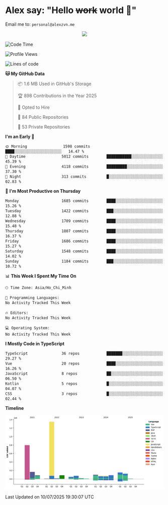# Alex say: "Hello ~~work~~ world 🐾"
Email me to: `personal@alexzvn.me`


<p align=center>
  <a href="https://skillicons.dev">
    <img src="https://skillicons.dev/icons?i=ts,js,php,nodejs,bun,vue,nuxt,react,svelte,tauri,laravel,rust,mongodb,docker,electron,redis,rabbitmq,tailwind,git,cloudflare,elysia,mysql,nginx,rollupjs,sentry,ubuntu,yarn,html,css,vite" />
  </a>
</p>

<!--START_SECTION:waka-->
![Code Time](http://img.shields.io/badge/Code%20Time-1%2C066%20hrs%2055%20mins-blue)

![Profile Views](http://img.shields.io/badge/Profile%20Views-2-blue)

![Lines of code](https://img.shields.io/badge/From%20Hello%20World%20I%27ve%20Written-3.3%20million%20lines%20of%20code-blue)

**🐱 My GitHub Data** 

> 📦 1.6 MB Used in GitHub's Storage 
 > 
> 🏆 898 Contributions in the Year 2025
 > 
> 💼 Opted to Hire
 > 
> 📜 84 Public Repositories 
 > 
> 🔑 53 Private Repositories 
 > 
**I'm an Early 🐤** 

```text
🌞 Morning                1598 commits        ████░░░░░░░░░░░░░░░░░░░░░   14.47 % 
🌆 Daytime                5012 commits        ███████████░░░░░░░░░░░░░░   45.39 % 
🌃 Evening                4118 commits        █████████░░░░░░░░░░░░░░░░   37.30 % 
🌙 Night                  313 commits         █░░░░░░░░░░░░░░░░░░░░░░░░   02.83 % 
```
📅 **I'm Most Productive on Thursday** 

```text
Monday                   1685 commits        ████░░░░░░░░░░░░░░░░░░░░░   15.26 % 
Tuesday                  1422 commits        ███░░░░░░░░░░░░░░░░░░░░░░   12.88 % 
Wednesday                1709 commits        ████░░░░░░░░░░░░░░░░░░░░░   15.48 % 
Thursday                 1807 commits        ████░░░░░░░░░░░░░░░░░░░░░   16.37 % 
Friday                   1686 commits        ████░░░░░░░░░░░░░░░░░░░░░   15.27 % 
Saturday                 1548 commits        ████░░░░░░░░░░░░░░░░░░░░░   14.02 % 
Sunday                   1184 commits        ███░░░░░░░░░░░░░░░░░░░░░░   10.72 % 
```


📊 **This Week I Spent My Time On** 

```text
🕑︎ Time Zone: Asia/Ho_Chi_Minh

💬 Programming Languages: 
No Activity Tracked This Week

🔥 Editors: 
No Activity Tracked This Week

💻 Operating System: 
No Activity Tracked This Week
```

**I Mostly Code in TypeScript** 

```text
TypeScript               36 repos            ███████░░░░░░░░░░░░░░░░░░   29.27 % 
Vue                      20 repos            ████░░░░░░░░░░░░░░░░░░░░░   16.26 % 
JavaScript               8 repos             ██░░░░░░░░░░░░░░░░░░░░░░░   06.50 % 
Kotlin                   5 repos             █░░░░░░░░░░░░░░░░░░░░░░░░   04.07 % 
CSS                      3 repos             █░░░░░░░░░░░░░░░░░░░░░░░░   02.44 % 
```



**Timeline**

![Lines of Code chart](https://raw.githubusercontent.com/alexzvn/alexzvn/main/assets/bar_graph.png)


 Last Updated on 10/07/2025 19:30:07 UTC
<!--END_SECTION:waka-->
